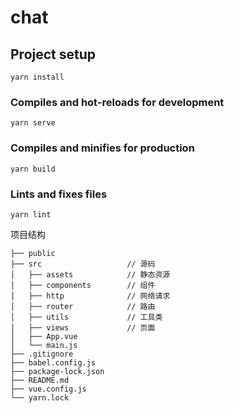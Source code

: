 # chat

## Project setup
```
yarn install
```

### Compiles and hot-reloads for development
```
yarn serve
```

### Compiles and minifies for production
```
yarn build
```

### Lints and fixes files
```
yarn lint
```

项目结构
```
├── public
├── src                   // 源码
│   ├── assets            // 静态资源
│   ├── components        // 组件
│   ├── http              // 网络请求
│   ├── router            // 路由
│   ├── utils             // 工具类
│   ├── views             // 页面
│   ├── App.vue
│   └── main.js
├── .gitignore
├── babel.config.js
├── package-lock.json
├── README.md
├── vue.config.js
└── yarn.lock
```